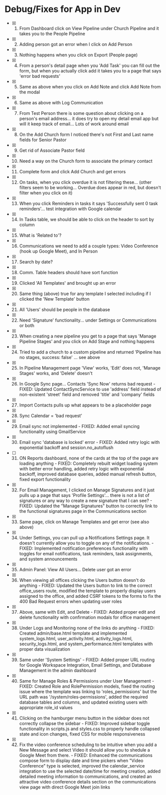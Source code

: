 # Debug/Fixes for App in Dev

- [x] 1. From Dashboard click on View Pipeline under Church Pipeline and it takes you to the People Pipeline
- [x] 2. Adding person got an error when I click on Add Person
- [x] 3. Nothing happens when you click on Export (People page)
- [x] 4. From a person's detail page when you 'Add Task' you can fill out the form, but when you actually click add it takes you to a page that says 'error bad requests'
- [x] 5. Same as above when you click on Add Note and click Add Note from the modal
- [x] 6. Same as above with Log Communication
- [x] 7. From Test Person there is some question about clicking on a person's email address... it does try to open my detail email app but will it keep track of email... Lots of work around email
- [x] 8. On the Add Church form I noticed there's not First and Last name fields for Senior Pastor
- [x] 9. Get rid of Associate Pastor field
- [x] 10. Need a way on the Church form to associate the primary contact
- [x] 11. Complete form and click Add Church and get errors
- [x] 12. On tasks, when you click overdue it is not filtering these... (other filters seem to be working... Overdue does appear in red, but doesn't filter when you click on it)
- [x] 13. When you click Reminders in tasks it says 'Successfully sent 0 task reminders'... test integration with Google calendar
- [x] 14. In Tasks table, we should be able to click on the header to sort by column
- [x] 15. What is 'Related to'?
- [x] 16. Communications we need to add a couple types: Video Conference (hook up Google Meet), and In Person
- [x] 17. Search by date?
- [x] 18. Comm. Table headers should have sort function
- [x] 19. Clicked 'All Templates' and brought up an error
- [x] 20. Same thing (above) true for any template I selected including if I clicked the 'New Template' button
- [x] 21. All 'Users' should be people in the database
- [x] 22. Need 'Signature' functionality... under Settings or Communications or both
- [x] 23. When creating a new pipeline you get to a page that says 'Manage Pipeline Stages' and you click on Add Stage and nothing happens
- [x] 24. Tried to add a church to a custom pipeline and returned 'Pipeline has no stages, success: false' ... see above
- [x] 25. In Pipeline Management page 'View' works, 'Edit' does not, 'Manage Stages' works, and 'Delete' doesn't
- [x] 26. In Google Sync page... Contacts 'Sync Now' returns bad request - FIXED: Updated ContactSyncService to use 'address' field instead of non-existent 'street' field and removed 'title' and 'company' fields
- [x] 27. Import Contacts pulls up what appears to be a placeholder page
- [x] 28. Sync Calendar = 'bad request'
- [x] 29. Email sync not implemented - FIXED: Added email syncing functionality using GmailService
- [x] 30. Email sync 'database is locked' error - FIXED: Added retry logic with exponential backoff and session.no_autoflush
- [ ] 31. ON Reports dashboard, none of the cards at the top of the page are loading anything - FIXED: Completely rebuilt widget loading system with better error handling, added retry logic with exponential backoff, improved database queries, added manual refresh button, fixed export functionality
- [x] 32. For Email Management, I clicked on Manage Signatures and it just pulls up a page that says 'Profile Settings'... there is not a list of signatures or any way to create a new signature that I can see? - FIXED: Updated the "Manage Signatures" button to correctly link to the functional signatures page in the Communications section
- [x] 33. Same page, click on Manage Templates and get error (see also above)
- [x] 34. Under Settings, you can pull up a Notifications Settings page. It doesn't currently allow you to toggle on any of the notifications. - FIXED: Implemented notification preferences functionality with toggles for email notifications, task reminders, task assignments, and system announcements
- [x] 35. Admin Panel: View All Users... Delete user got an error
- [x] 36. When viewing all offices clicking the Users button doesn't do anything - FIXED: Updated the Users button to link to the correct office_users route, modified the template to properly display users assigned to the office, and added CSRF tokens to the forms to fix the 400 Bad Request errors when updating user roles
- [x] 37. Above, same with Edit, and Delete - FIXED: Added proper edit and delete functionality with confirmation modals for office management
- [x] 38. Under Logs and Monitoring none of the links do anything - FIXED: Created admin/base.html template and implemented system_logs.html, user_activity.html, activity_logs.html, security_logs.html, and system_performance.html templates with proper data visualization
- [x] 39. Same under 'System Settings' - FIXED: Added proper URL routing for Google Workspace Integration, Email Settings, and Database Management in the admin dashboard
- [x] 40. Same for Manage Roles & Permissions under User Management - FIXED: Created Role and RolePermission models, fixed the routing issue where the template was linking to 'roles_permissions' but the URL path was '/system/roles-permissions', added the required database tables and columns, and updated existing users with appropriate role_id values
- [x] 41. Clicking on the hamburger menu button in the sidebar does not correctly collapse the sidebar - FIXED: Improved sidebar toggle functionality in scripts.js and styles.css to properly handle collapsed state and icon changes, fixed CSS for mobile responsiveness
- [x] 42. Fix the video conference scheduling to be intuitive when you add a New Message and select Video it should allow you to shedule a Google Meet from there. - FIXED: Enhanced the communications compose form to display date and time pickers when "Video Conference" type is selected, improved the calendar_service integration to use the selected date/time for meeting creation, added detailed meeting information to communications, and created an attractive video conference details section on the communications view page with direct Google Meet join links